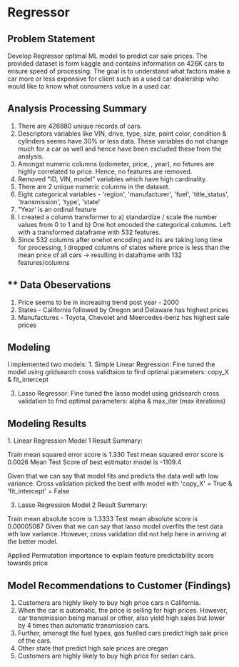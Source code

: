 # Regressor
 
<h2> Problem Statement </h2>
Develop Regressor optimal ML model to predict car sale prices. The provided dataset is form kaggle and contains information on 426K cars to ensure speed of processing.  The goal is to understand what factors make a car more or less expensive for client such as a used car dealership who would like to know what consumers value in a used car.


<h2> Analysis Processing Summary </h2>

1. There are 426880 unique records of cars.
2. Descriptors variables like VIN, drive, type, size, paint color, condition & cylinders seems have 30% or less data. These variables do not change much for a car as well and hence have been excluded these from the analysis.
3. Amongst numeric columns (odometer, price, , year), no fetures are highly correlated to price. Hence, no features are removed.
4. Removed "ID, VIN, model" variables which have high cardinality.
5. There are 2 unique numeric columns in the dataset.
6. Eight categorical variables - 'region', 'manufacturer', 'fuel', 'title_status', 'transmission', 'type', 'state'
7. "Year' is an ordinal feature
8. I created a column transformer to a) standardize / scale the number values from 0 to 1 and b) One hot encoded the categorical columns. Left with a transformed dataframe with 532 features.
9. Since 532 columns after onehot encoding and its are taking long time for processing, I dropped columns of states where price is less than the mean price of all cars -> resulting in dataframe with 132 features/columns


<h2>** Data Obeservations </h2>

1. Price seems to be in increasing trend post year - 2000
2. States - California followed by Oregon and Delaware has highest prices 
2. Manufactures - Toyota, Chevolet and Meercedes-benz has highest sale prices 
    
<h2> Modeling </h2>
I implemented two models:
1. Simple Linear Regression:
   Fine tuned the model using gridsearch cross validtaion to find optimal parameters: copy_X  & fit_intercept
   
3. Lasso Regressor:
   Fine tuned the lasso model using gridsearch cross validation to find optimal parameters: alpha & max_iter (max iterations)


<h2> Modeling Results </h2>
1. Linear Regression Model 1 Result Summary:
   
   Train mean squared error score is 1.330
   Test mean squared error score is 0.0026
   Mean Test Score of best estimator model is -1109.4

   Given that we can say that model fits and predicts the data well wth low variance. 
   Cross validation picked the best with model with 'copy_X' = True & 'fit_intercept' = False
    

3. Lasso Regression Model 2 Result Summary:

 Train mean absolute score is 1.3333
 Test mean absolute score is 0.00005087
 Given that we can say that lasso model overfits the test data wth low variance. 
 However, cross validation did not help here in arriving at the better model.

Applied Permutation importance to explain feature predictability score towards price

<h2> Model Recommendations to Customer (Findings) </h2>

1. Customers are highly likely to buy high price cars n California.
2. When the car is automatic, the price is selling for high prices.
   However, car transmission being manual or other, also yield high sales but lower by 4 times than automatic transmission cars.
3. Further, amonsgt the fuel types, gas fuelled cars predict high sale price of the cars.
4. Other state that predict high sale prices are oregan
5. Customers are highly likely to buy high price for sedan cars.
   
    
